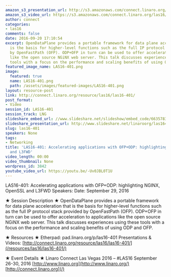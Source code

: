 ```yaml
---
amazon_s3_presentation_url: http://s3.amazonaws.com/connect.linaro.org/las16/Presentations/Thursday/LAS16-401-%20Accelerating%20applications%20with%20OFP%2BODP-%20highlighting%20NGINX%2C%20OpenSSL%20and%20L3FWD.pdf
amazon_s3_video_url: https://s3.amazonaws.com/connect.linaro.org/las16/Videos/Thursday/LAS16-401%20Accelerating%20applications%20with%20OFP%2BODP%20%20highlighting%20NGINX%2C%20OpenSSL%20and%20L3FWD.mp4
author: connect
categories:
- las16
comments: false
date: 2016-09-20 17:10:54
excerpt: OpenDataPlane provides a portable framework for data plane acceleration that
  is the basis for higher-level functions such as the full IP protocol stack provided
  by OpenFastPath (OFP). ODP+OFP in turn can be used to offer acceleration to applications
  like the open source NGiNX web server. This talk discusses experiences using these
  tools with a focus on the performance and scaling benefits of using ODP and OFP.
featured_image_name: LAS16-401.png
image:
  featured: true
  name: LAS16-401.png
  path: /assets/images/featured-images/LAS16-401.png
layout: resource-post
link: http://connect.linaro.org/resource/las16/las16-401/
post_format:
- Video
session_id: LAS16-401
session_track: LNG
slideshare_embed_url: //www.slideshare.net/slideshow/embed_code/66357839
slideshare_presentation_url: http://www.slideshare.net/linaroorg/las16401-accelerating-applications-with-ofpodp-highlighting-nginx-openssl-and-l3fwd
slug: las16-401
speakers: None
tags:
- Networking
title: 'LAS16-401: Accelerating applications with OFP+ODP: highlighting NGINX, OpenSSL
  and L3FWD'
video_length: 00:00
video_thumbnail: None
wordpress_id: 3842
youtube_video_url: https://youtu.be/-Uv0JBL0T1U
---
```


LAS16-401: Accelerating applications with OFP+ODP: highlighting NGINX, OpenSSL and L3FWD
Speakers:
Date: September 29, 2016

★ Session Description ★
OpenDataPlane provides a portable framework for data plane acceleration that is the basis for higher-level functions such as the full IP protocol stack provided by OpenFastPath (OFP). ODP+OFP in turn can be used to offer acceleration to applications like the open source NGiNX web server. This talk discusses experiences using these tools with a focus on the performance and scaling benefits of using ODP and OFP.

★ Resources ★
Etherpad: pad.linaro.org/p/las16-401
Presentations & Videos: [http://connect.linaro.org/resource/las16/las16-401/](/resources/las16/las16-401/)

★ Event Details ★
Linaro Connect Las Vegas 2016 – #LAS16
September 26-30, 2016
[http://www.linaro.org](http://www.linaro.org/)
[http://connect.linaro.org](/)
